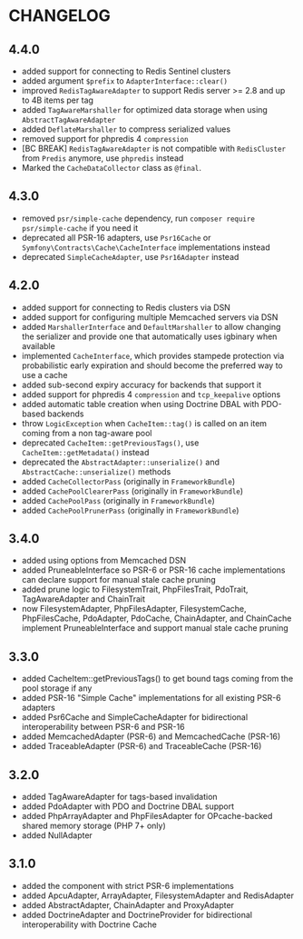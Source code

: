 # CHANGELOG

## 4.4.0

- added support for connecting to Redis Sentinel clusters
- added argument `$prefix` to `AdapterInterface::clear()`
- improved `RedisTagAwareAdapter` to support Redis server >= 2.8 and up to 4B items per tag
- added `TagAwareMarshaller` for optimized data storage when using `AbstractTagAwareAdapter`
- added `DeflateMarshaller` to compress serialized values
- removed support for phpredis 4 `compression`
- [BC BREAK] `RedisTagAwareAdapter` is not compatible with `RedisCluster` from `Predis` anymore, use `phpredis` instead
- Marked the `CacheDataCollector` class as `@final`.

## 4.3.0

- removed `psr/simple-cache` dependency, run `composer require psr/simple-cache` if you need it
- deprecated all PSR-16 adapters, use `Psr16Cache` or `Symfony\Contracts\Cache\CacheInterface` implementations instead
- deprecated `SimpleCacheAdapter`, use `Psr16Adapter` instead

## 4.2.0

- added support for connecting to Redis clusters via DSN
- added support for configuring multiple Memcached servers via DSN
- added `MarshallerInterface` and `DefaultMarshaller` to allow changing the serializer and provide one that automatically uses igbinary when available
- implemented `CacheInterface`, which provides stampede protection via probabilistic early expiration and should become the preferred way to use a cache
- added sub-second expiry accuracy for backends that support it
- added support for phpredis 4 `compression` and `tcp_keepalive` options
- added automatic table creation when using Doctrine DBAL with PDO-based backends
- throw `LogicException` when `CacheItem::tag()` is called on an item coming from a non tag-aware pool
- deprecated `CacheItem::getPreviousTags()`, use `CacheItem::getMetadata()` instead
- deprecated the `AbstractAdapter::unserialize()` and `AbstractCache::unserialize()` methods
- added `CacheCollectorPass` (originally in `FrameworkBundle`)
- added `CachePoolClearerPass` (originally in `FrameworkBundle`)
- added `CachePoolPass` (originally in `FrameworkBundle`)
- added `CachePoolPrunerPass` (originally in `FrameworkBundle`)

## 3.4.0

- added using options from Memcached DSN
- added PruneableInterface so PSR-6 or PSR-16 cache implementations can declare support for manual stale cache pruning
- added prune logic to FilesystemTrait, PhpFilesTrait, PdoTrait, TagAwareAdapter and ChainTrait
- now FilesystemAdapter, PhpFilesAdapter, FilesystemCache, PhpFilesCache, PdoAdapter, PdoCache, ChainAdapter, and
  ChainCache implement PruneableInterface and support manual stale cache pruning

## 3.3.0

- added CacheItem::getPreviousTags() to get bound tags coming from the pool storage if any
- added PSR-16 "Simple Cache" implementations for all existing PSR-6 adapters
- added Psr6Cache and SimpleCacheAdapter for bidirectional interoperability between PSR-6 and PSR-16
- added MemcachedAdapter (PSR-6) and MemcachedCache (PSR-16)
- added TraceableAdapter (PSR-6) and TraceableCache (PSR-16)

## 3.2.0

- added TagAwareAdapter for tags-based invalidation
- added PdoAdapter with PDO and Doctrine DBAL support
- added PhpArrayAdapter and PhpFilesAdapter for OPcache-backed shared memory storage (PHP 7+ only)
- added NullAdapter

## 3.1.0

- added the component with strict PSR-6 implementations
- added ApcuAdapter, ArrayAdapter, FilesystemAdapter and RedisAdapter
- added AbstractAdapter, ChainAdapter and ProxyAdapter
- added DoctrineAdapter and DoctrineProvider for bidirectional interoperability with Doctrine Cache
